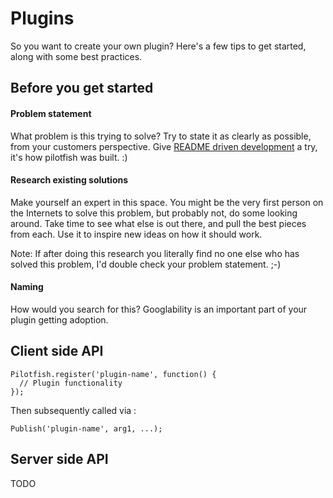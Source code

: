 # Plugins
So you want to create your own plugin? Here's a few tips to get started, along with some best practices.

## Before you get started
#### Problem statement
What problem is this trying to solve? Try to state it as clearly as possible, from your customers perspective. Give [README driven development](http://tom.preston-werner.com/2010/08/23/readme-driven-development.html) a try, it's how pilotfish was built. :)

#### Research existing solutions
Make yourself an expert in this space. You might be the very first person on the Internets to solve this problem, but probably not, do some looking around.  Take time to see what else is out there, and pull the best pieces from each. Use it to inspire new ideas on how it should work.

Note: If after doing this research you literally find no one else who has solved this problem, I'd double check your problem statement. ;-)

#### Naming
How would you search for this? Googlability is an important part of your plugin getting adoption.

## Client side API

```
Pilotfish.register('plugin-name', function() {
  // Plugin functionality
});
```

Then subsequently called via :

`Publish('plugin-name', arg1, ...);`


## Server side API

TODO 


